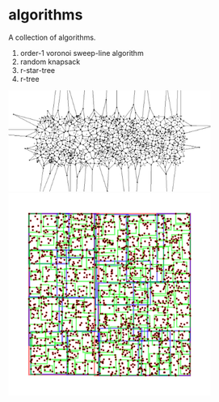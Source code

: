 # algorithms
A collection of algorithms.

1. order-1 voronoi sweep-line algorithm
2. random knapsack
3. r-star-tree
4. r-tree

<img src="https://raw.githubusercontent.com/bzliu94/algorithms/master/order-1_voronoi/diagram%207.png" alt="partial voronoi diagram" width="400">

<img src="https://raw.githubusercontent.com/bzliu94/algorithms/master/r-star-tree/tree.old.8.png" alt="r-star tree" width="400">


